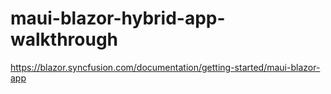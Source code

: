 # maui-blazor-hybrid-app-walkthrough

https://blazor.syncfusion.com/documentation/getting-started/maui-blazor-app